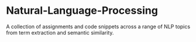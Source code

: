 # Natural-Language-Processing
A collection of assignments and code snippets across a range of NLP topics from term extraction and semantic similarity. 
